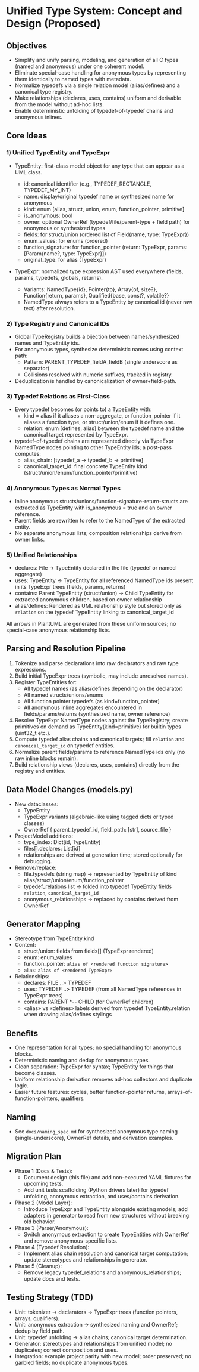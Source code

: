 # Unified Type System: Concept and Design (Proposed)

## Objectives
- Simplify and unify parsing, modeling, and generation of all C types (named and anonymous) under one coherent model.
- Eliminate special-case handling for anonymous types by representing them identically to named types with metadata.
- Normalize typedefs via a single relation model (alias/defines) and a canonical type registry.
- Make relationships (declares, uses, contains) uniform and derivable from the model without ad-hoc lists.
- Enable deterministic unfolding of typedef-of-typedef chains and anonymous inlines.

## Core Ideas

### 1) Unified TypeEntity and TypeExpr
- TypeEntity: first-class model object for any type that can appear as a UML class.
  - id: canonical identifier (e.g., TYPEDEF_RECTANGLE, TYPEDEF_MY_INT)
  - name: display/original typedef name or synthesized name for anonymous
  - kind: enum [alias, struct, union, enum, function_pointer, primitive]
  - is_anonymous: bool
  - owner: optional OwnerRef (typedef/file/parent-type + field path) for anonymous or synthesized types
  - fields: for struct/union (ordered list of Field{name, type: TypeExpr})
  - enum_values: for enums (ordered)
  - function_signature: for function_pointer (return: TypeExpr, params: [Param{name?, type: TypeExpr}])
  - original_type: for alias (TypeExpr)

- TypeExpr: normalized type expression AST used everywhere (fields, params, typedefs, globals, returns).
  - Variants: NamedType{id}, Pointer{to}, Array{of, size?}, Function{return, params}, Qualified{base, const?, volatile?}
  - NamedType always refers to a TypeEntity by canonical id (never raw text) after resolution.

### 2) Type Registry and Canonical IDs
- Global TypeRegistry builds a bijection between names/synthesized names and TypeEntity ids.
- For anonymous types, synthesize deterministic names using context path:
  - Pattern: PARENT_TYPEDEF_fieldA_fieldB (single underscore as separator)
  - Collisions resolved with numeric suffixes, tracked in registry.
- Deduplication is handled by canonicalization of owner+field-path.

### 3) Typedef Relations as First-Class
- Every typedef becomes (or points to) a TypeEntity with:
  - kind = alias if it aliases a non-aggregate, or function_pointer if it aliases a function type, or struct/union/enum if it defines one.
  - relation: enum [defines, alias] between the typedef name and the canonical target represented by TypeExpr.
- typedef-of-typedef chains are represented directly via TypeExpr NamedType nodes pointing to other TypeEntity ids; a post-pass computes:
  - alias_chain: [typedef_a -> typedef_b -> primitive]
  - canonical_target_id: final concrete TypeEntity kind (struct/union/enum/function_pointer/primitive)

### 4) Anonymous Types as Normal Types
- Inline anonymous structs/unions/function-signature-return-structs are extracted as TypeEntity with is_anonymous = true and an owner reference.
- Parent fields are rewritten to refer to the NamedType of the extracted entity.
- No separate anonymous lists; composition relationships derive from owner links.

### 5) Unified Relationships
- declares: File → TypeEntity declared in the file (typedef or named aggregate)
- uses: TypeEntity → TypeEntity for all referenced NamedType ids present in its TypeExpr trees (fields, params, returns)
- contains: Parent TypeEntity (struct/union) → Child TypeEntity for extracted anonymous children, based on owner relationship
- alias/defines: Rendered as UML relationship style but stored only as `relation` on the typedef TypeEntity linking to canonical_target_id

All arrows in PlantUML are generated from these uniform sources; no special-case anonymous relationship lists.

## Parsing and Resolution Pipeline
1) Tokenize and parse declarations into raw declarators and raw type expressions.
2) Build initial TypeExpr trees (symbolic, may include unresolved names).
3) Register TypeEntities for:
   - All typedef names (as alias/defines depending on the declarator)
   - All named structs/unions/enums
   - All function pointer typedefs (as kind=function_pointer)
   - All anonymous inline aggregates encountered in fields/params/returns (synthesized name, owner reference)
4) Resolve TypeExpr NamedType nodes against the TypeRegistry; create primitives on demand as TypeEntity(kind=primitive) for builtin types (uint32_t etc.).
5) Compute typedef alias chains and canonical targets; fill `relation` and `canonical_target_id` on typedef entities.
6) Normalize parent fields/params to reference NamedType ids only (no raw inline blocks remain).
7) Build relationship views (declares, uses, contains) directly from the registry and entities.

## Data Model Changes (models.py)
- New dataclasses:
  - TypeEntity
  - TypeExpr variants (algebraic-like using tagged dicts or typed classes)
  - OwnerRef { parent_typedef_id, field_path: [str], source_file }
- ProjectModel additions:
  - type_index: Dict[id, TypeEntity]
  - files[].declares: List[id]
  - relationships are derived at generation time; stored optionally for debugging.
- Remove/replace:
  - file.typedefs (string map) → represented by TypeEntity of kind alias/struct/union/enum/function_pointer
  - typedef_relations list → folded into typedef TypeEntity fields `relation`, `canonical_target_id`
  - anonymous_relationships → replaced by contains derived from OwnerRef

## Generator Mapping
- Stereotype from TypeEntity.kind
- Content:
  - struct/union: fields from fields[] (TypeExpr rendered)
  - enum: enum_values
  - function_pointer: `alias of <rendered function signature>`
  - alias: `alias of <rendered TypeExpr>`
- Relationships:
  - declares: FILE ..> TYPEDEF
  - uses: TYPEDEF ..> TYPEDEF (from all NamedType references in TypeExpr trees)
  - contains: PARENT *-- CHILD (for OwnerRef children)
  - «alias» vs «defines» labels derived from typedef TypeEntity.relation when drawing alias/defines stylings

## Benefits
- One representation for all types; no special handling for anonymous blocks.
- Deterministic naming and dedup for anonymous types.
- Clean separation: TypeExpr for syntax; TypeEntity for things that become classes.
- Uniform relationship derivation removes ad-hoc collectors and duplicate logic.
- Easier future features: cycles, better function-pointer returns, arrays-of-function-pointers, qualifiers.

## Naming
- See `docs/naming_spec.md` for synthesized anonymous type naming (single-underscore), OwnerRef details, and derivation examples.

## Migration Plan
- Phase 1 (Docs & Tests):
  - Document design (this file) and add non-executed YAML fixtures for upcoming tests.
  - Add unit tests scaffolding (Python drivers later) for typedef unfolding, anonymous extraction, and uses/contains derivation.
- Phase 2 (Model Layer):
  - Introduce TypeExpr and TypeEntity alongside existing models; add adapters in generator to read from new structures without breaking old behavior.
- Phase 3 (Parser/Anonymous):
  - Switch anonymous extraction to create TypeEntities with OwnerRef and remove anonymous-specific lists.
- Phase 4 (Typedef Resolution):
  - Implement alias chain resolution and canonical target computation; update stereotypes and relationships in generator.
- Phase 5 (Cleanup):
  - Remove legacy typedef_relations and anonymous_relationships; update docs and tests.

## Testing Strategy (TDD)
- Unit: tokenizer → declarators → TypeExpr trees (function pointers, arrays, qualifiers).
- Unit: anonymous extraction → synthesized naming and OwnerRef; dedup by field path.
- Unit: typedef unfolding → alias chains; canonical target determination.
- Generator: stereotypes and relationships from unified model; no duplicates; correct composition and uses.
- Integration: example project parity with new model; order preserved; no garbled fields; no duplicate anonymous types.